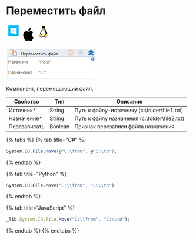 # Переместить файл

![](<../../../.gitbook/assets/image (100) (1) (16).png>)

![](<../../../.gitbook/assets/image (103).png>)

Компонент, перемещающий файл.

| Свойство     | Тип     | Описание                                      |
| ------------ | ------- | --------------------------------------------- |
| Источник\*   | String  | Путь к файлу-источнику (c:\folder\file1.txt)  |
| Назначение\* | String  | Путь к файлу назначения (c:\folder\file2.txt) |
| Перезаписать | Boolean | Признак перезаписи файла назначения           |

{% tabs %}
{% tab title="C#" %}
```csharp
System.IO.File.Move(@"C:\from", @"C:\to");
```
{% endtab %}

{% tab title="Python" %}
```python
System.IO.File.Move("C:\\from", "C:\\to")
```
{% endtab %}

{% tab title="JavaScript" %}
```javascript
_lib.System.IO.File.Move("C:\\from", "C:\\to");
```
{% endtab %}
{% endtabs %}
